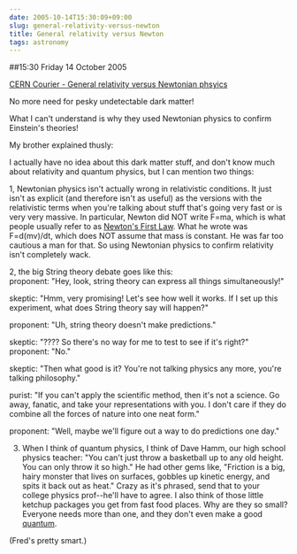 ```yaml
---
date: 2005-10-14T15:30:09+09:00
slug: general-relativity-versus-newton
title: General relativity versus Newton
tags: astronomy
---
```


##15:30 Friday 14 October 2005

[CERN Courier - General relativity versus Newtonian phsyics](http://www.cerncourier.com/main/article/45/8/8)

No more need for pesky undetectable dark matter!

What I can't understand is why they used Newtonian physics to confirm Einstein's theories!

My brother explained thusly:



> 
I actually have no idea about this dark matter stuff, and don't know much about relativity and quantum physics, but I can mention two things:
  

  
1, Newtonian physics isn't actually wrong in relativistic conditions. It just isn't as explicit (and therefore isn't as useful) as the versions with the relativistic terms when you're talking about stuff that's going very fast or is very very massive.  In particular, Newton did NOT write F=ma, which is what people usually refer to as [Newton's First Law](http://en.wikipedia.org/wiki/Newton%27s_first_law#Newton.27s_second_law:_fundamental_law_of_dynamics). What he wrote was F=d(mv)/dt, which does NOT assume that mass is constant. He was far too cautious a man for that.  So using Newtonian physics to confirm relativity isn't completely wack.
  

  
2, the big String theory debate goes like this:   
proponent: "Hey, look, string theory can express all things simultaneously!" 
  
skeptic: "Hmm, very promising! Let's see how well it works. If I set up this experiment, what does String theory say will happen?"
  
proponent: "Uh, string theory doesn't make predictions."
  
skeptic: "???? So there's no way for me to test to see if it's right?"  
proponent: "No."
  
skeptic: "Then what good is it? You're not talking physics any more, you're talking philosophy."
  
purist: "If you can't apply the scientific method, then it's not a science. Go away, fanatic, and take your representations with you. I don't care if they do combine all the forces of nature into one neat form." 
  
proponent: "Well, maybe we'll figure out a way to do predictions one day."  
  
3. When I think of quantum physics, I think of Dave Hamm, our high school physics teacher: "You can't just throw a basketball up to any old height. You can only throw it so high." He had other gems like, "Friction is a big, hairy monster that lives on surfaces, gobbles up kinetic energy, and spits it back out as heat." Crazy as it's phrased, send that to your college physics prof--he'll have to agree. I also think of those little ketchup packages you get from fast food places. Why are they so small? Everyone needs more than one, and they don't even make a good [quantum](http://en.wikipedia.org/wiki/Quantum).






(Fred's pretty smart.)
